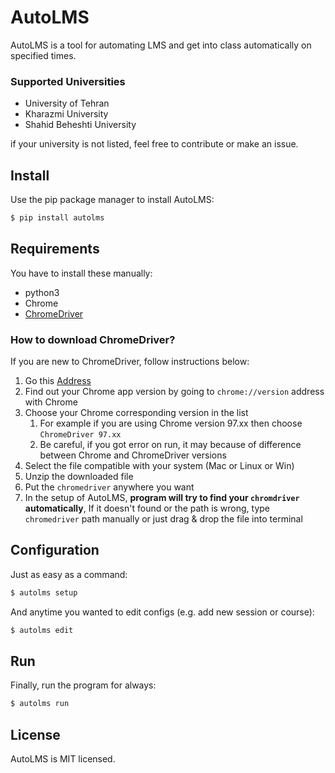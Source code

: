 # AutoLMS

AutoLMS is a tool for automating LMS and get into class automatically on specified times.

### Supported Universities

- University of Tehran
- Kharazmi University
- Shahid Beheshti University

if your university is not listed, feel free to contribute or make an issue.

## Install

Use the pip package manager to install AutoLMS:

```sh
$ pip install autolms
```

## Requirements

You have to install these manually:

- python3
- Chrome
- [ChromeDriver](https://chromedriver.chromium.org/downloads)

### How to download ChromeDriver?

If you are new to ChromeDriver, follow instructions below:

1) Go this [Address](https://chromedriver.chromium.org/downloads)
2) Find out your Chrome app version by going to `chrome://version` address with Chrome
3) Choose your Chrome corresponding version in the list
    1) For example if you are using Chrome version 97.xx then choose
       `ChromeDriver 97.xx`
    2) Be careful, if you got error on run, it may because of difference between Chrome and ChromeDriver versions
4) Select the file compatible with your system (Mac or Linux or Win)
5) Unzip the downloaded file
6) Put the `chromedriver` anywhere you want
7) In the setup of AutoLMS, **program will try to find your `chromdriver` automatically**, If it doesn't found or the
   path is wrong, type `chromedriver` path manually or just drag & drop the file into terminal

## Configuration

Just as easy as a command:

```sh
$ autolms setup
```

And anytime you wanted to edit configs (e.g. add new session or course):

```sh
$ autolms edit
```

## Run

Finally, run the program for always:

```sh
$ autolms run
```

## License

AutoLMS is MIT licensed.